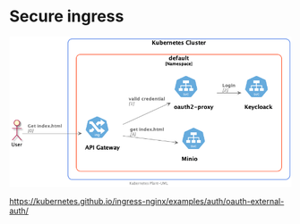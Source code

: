 # Secure ingress


![Graf](/out/Keycloack/simple-ingress/simple-ingress/simple-ingress.png)


https://kubernetes.github.io/ingress-nginx/examples/auth/oauth-external-auth/